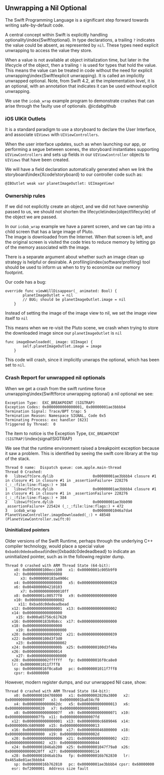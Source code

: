 ## Unwrapping a Nil Optional

The Swift Programming Language is a significant step forward towards writing safe-by-default code.

A central concept within Swift is explicitly handling optionality\index{Swift!optional}.  In type declarations, a trailing `?` indicates the value could be absent, as represented by `nil`.  These types need explicit unwrapping to access the value they store.

When a value is not available at object initialization time, but later in the lifecycle of the object, then a trailing `!` is used for types that hold the value.  This means the value can be treated in code without the need for explicit unwrapping\index{Swift!explicit unwrapping}.  It is called an implicitly unwrapped optional.
Note, from Swift 4.2, at the implementation level, it is an optional, with an annotation that indicates it can be used without explicit unwrapping.

We use the `icdab_wrap` example program to demonstrate crashes that can arise through the faulty use of optionals. @icdabgithub

### iOS UIKit Outlets

It is a standard paradigm to use a storyboard to declare the User Interface, and associate `UIViews` with `UIViewControllers`.

When the user interface updates, such as when launching our app, or performing a segue between scenes, the storyboard instantiates
supporting `UIViewControllers` and sets up fields in our `UIViewController` objects to `UIViews` that have been created.

We will have a field declaration automatically generated when we link the storyboard\index{Xcode!storyboard} to our controller code such as:
```
@IBOutlet weak var planetImageOutlet: UIImageView!
```

### Ownership rules

If we did not explicitly create an object, and we did not have ownership passed to us, we should not shorten the lifecycle\index{object!lifecycle} of the object we are passed.  

In our `icdab_wrap` example we have a parent screen, and we can tap into a child screen that has a large image of Pluto.  
The image is downloaded from the Internet.  When that screen is left, and the original screen is visited the code tries to reduce memory by letting go of the memory associated with the image.

There is a separate argument about whether such an image clean up strategy is helpful or desirable.  A profiling\index{software!profiling} tool should be used to inform us when to try to economize our memory footprint.

Our code has a bug:
```
override func viewWillDisappear(_ animated: Bool) {
        planetImageOutlet = nil
        // BUG; should be planetImageOutlet.image = nil
    }
```

Instead of setting the image of the image view to nil, we set the image view itself to `nil`

This means when we re-visit the Pluto scene, we crash when trying to store the downloaded image since our `planetImageOutlet` is `nil`

```
func imageDownloaded(_ image: UIImage) {
        self.planetImageOutlet.image = image
    }
```

This code will crash, since it implicitly unwraps the optional, which has been set to `nil`.

### Crash Report for unwrapped nil optionals

When we get a crash from the swift runtime force unwrapping\index{Swift!force unwrapping optional} a nil optional we see:
```
Exception Type:  EXC_BREAKPOINT (SIGTRAP)
Exception Codes: 0x0000000000000001, 0x00000001ae3bbbb4
Termination Signal: Trace/BPT trap: 5
Termination Reason: Namespace SIGNAL, Code 0x5
Terminating Process: exc handler [623]
Triggered by Thread:  0
```

The item to notice is the Exception Type, `EXC_BREAKPOINT (SIGTRAP)`\index{signal!SIGTRAP}

We see that the runtime environment raised a breakpoint exception because it saw a problem.
This is identified by seeing the swift core library at the top of the stack.

```
Thread 0 name:  Dispatch queue: com.apple.main-thread
Thread 0 Crashed:
0   libswiftCore.dylib                  0x00000001ae3bbbb4 closure #1 in closure #1 in closure #1 in _assertionFailure+ 228276 (_:_:file:line:flags:) + 384
1   libswiftCore.dylib                  0x00000001ae3bbbb4 closure #1 in closure #1 in closure #1 in _assertionFailure+ 228276 (_:_:file:line:flags:) + 384
2   libswiftCore.dylib                  0x00000001ae3bb090 _assertionFailure+ 225424 (_:_:file:line:flags:) + 472
3   icdab_wrap                          0x00000001046a7da4 PlanetViewController.imageDownloaded(_:) + 48548 (PlanetViewController.swift:0)
```

#### Uninitialized pointers

Older versions of the Swift Runtime, perhaps through the underlying C++ compiler technology,  would place a special value `0xbaddc0dedeadbead`\index{0xbaddc0dedeadbead} to indicate an uninitialized pointer, such as in the following register dump.

```
Thread 0 crashed with ARM Thread State (64-bit):
    x0: 0x0000000100ecc100   x1: 0x00000001c005b9f0   
    x2: 0x0000000000000008
       x3: 0x0000000183a4906c
    x4: 0x0000000000000080   x5: 0x0000000000000020   
    x6: 0x0048000004210103
       x7: 0x00000000000010ff
    x8: 0x00000001c00577f0   x9: 0x0000000000000000  
    x10: 0x0000000000000002
      x11: 0xbaddc0dedeadbead
   x12: 0x0000000000000001  x13: 0x0000000000000002  
   x14: 0x0000000000000000
     x15: 0x000a65756c617620
   x16: 0x0000000183b9b8cc  x17: 0x0000000000000000  
   x18: 0x0000000000000000
     x19: 0x0000000000000000
   x20: 0x0000000000000002  x21: 0x0000000000000039  
   x22: 0x0000000100d3f3d0
     x23: 0x0000000000000002
   x24: 0x000000000000000b  x25: 0x0000000100d3f40a  
   x26: 0x0000000000000014
     x27: 0x0000000000000000
   x28: 0x0000000002ffffff   fp: 0x000000016f0ca8e0   
   lr: 0x00000001011f7ff8
    sp: 0x000000016f0ca8a0   pc: 0x00000001011f7ff8
    cpsr: 0x60000000
```

However, modern register dumps, and our unwrapped Nil case, show:
```
Thread 0 crashed with ARM Thread State (64-bit):
    x0: 0x0000000104708000   x1: 0x00000002820a3800   x2: 0x0000000000000007   x3: 0x00000001ba034cf0
    x4: 0x00000000000062dc   x5: 0x0000000000000013   x6: 0x0000000000000020   x7: 0x0000000000000001
    x8: 0x000000000000007f   x9: 0x0000000000000071  x10: 0x00000000000007fb  x11: 0x00000000000007fd
   x12: 0x0000000000000001  x13: 0x00000000c6609046  x14: 0x00000000c6809800  x15: 0x0000000000000013
   x16: 0x0000000080000000  x17: 0x0000000046800000  x18: 0x0000000000000000  x19: 0x000000000000002d
   x20: 0x0000000000000000  x21: 0x0000000000000002  x22: 0x0000000000000002  x23: 0x0000000000000044
   x24: 0x00000001046ab200  x25: 0x00000001047f79a0  x26: 0x00000000000020ff  x27: 0x0000000000000114
   x28: 0x00000001046ab19a   fp: 0x000000016b762830   lr: 0x465a8e01ae3bbbb4
    sp: 0x000000016b762810   pc: 0x00000001ae3bbbb4 cpsr: 0x60000000
   esr: 0xf2000001  Address size fault
```
